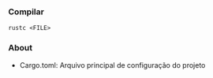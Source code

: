 ### Compilar 

```rustc <FILE>```

### About 

- Cargo.toml: Arquivo principal de configuração do projeto 